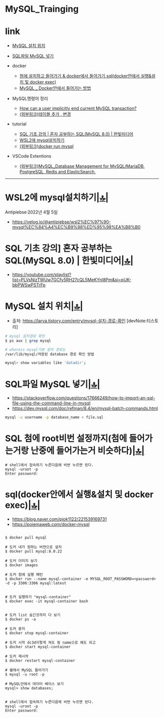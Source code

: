 # MySQL_Trainging

# link

- [MySQL 설치 위치](#mysql-설치-위치)
- [SQL파일 MySQL 넣기](#sql파일-mysql-넣기)
- docker
  - [첨에 설치하고 들어가기 & docker에서 들어가기 sql(docker안에서 실행&설치 및 docker exec)](#sqldocker안에서-실행설치-및-docker-exec)
  - [MySQL _ Docker안에서 들어가는 방법](#sql-첨에-root비번-설정까지첨에-들어가는거랑-난중에-들어가는거-비슷하다)

- MySQL명령어 정리
  - [How can a user implicitly end current MySQL transaction?](#how-can-a-user-implicitly-end-current-mysql-transaction)
  - [(외부링크)테이블 추가 , 변경](https://dreamcoding.tistory.com/71)
- tutorial
  - [SQL 기초 강의 | 혼자 공부하는 SQL(MySQL 8.0) | 한빛미디어](#sql-기초-강의-혼자-공부하는-sqlmysql-80--한빛미디어)
  - [WSL2에 mysql설치하기](#wsl2에-mysql설치하기)
  - [(외부링크)docker run mysql](https://poiemaweb.com/docker-mysql)

- VSCode Extentions
  - [(외부링크)MySQL_Database Management for MySQL/MariaDB, PostgreSQL, Redis and ElasticSearch.](https://marketplace.visualstudio.com/items?itemName=cweijan.vscode-mysql-client2)

<hr />

# WSL2에 mysql설치하기[|🔝|](#link)
Antipiebse·2022년 4월 5일
- https://velog.io/@antipiebse/wsl2%EC%97%90-mysql%EC%84%A4%EC%B9%98%ED%95%98%EA%B8%B0

# SQL 기초 강의] 혼자 공부하는 SQL(MySQL 8.0) | 한빛미디어[|🔝|](#link)
- https://youtube.com/playlist?list=PLVsNizTWUw7GCfy5RH27cQL5MeKYnl8Pm&si=pUK-bbPWSwPSTrFp

# MySQL 설치 위치[|🔝|](#link)

- 출처: https://larva.tistory.com/entry/mysql-설치-경로-확인 [devNote:티스토리]

```bash
# mysql 설치경로 확인
$ ps aux | grep mysql

# whereis mysql기본 설치 경로는
/var/lib/mysql/저장된 database 경로 확인 방법

mysql> show variables like 'datadir';

```

# SQL파일 MySQL 넣기[|🔝|](#link)

- https://stackoverflow.com/questions/17666249/how-to-import-an-sql-file-using-the-command-line-in-mysql
- https://dev.mysql.com/doc/refman/8.4/en/mysql-batch-commands.html

```bash
mysql -u username -p database_name < file.sql
```

# SQL 첨에 root비번 설정까지(첨에 들어가는거랑 난중에 들어가는거 비슷하다)[|🔝|](#link)

```
# shell에서 접속하기 누른다음에 비번 누르면 된다.
mysql -uroot -p
Enter password:

```

# sql(docker안에서 실행&설치 및 docker exec)[|🔝|](#link)

- https://blog.naver.com/pjok1122/221539169731
- https://poiemaweb.com/docker-mysql

```

$ docker pull mysql

# 도커 내가 원하는 버젼으로 설치
$ docker pull mysql:8.0.22

# 도커 이미지 보기
$ docker images

# 도커 첨에 실행 패턴
$ docker run --name mysql-container -e MYSQL_ROOT_PASSWORD=<password> -d -p 3306:3306 mysql:latest


# 도커 실행하기 "mysql-container"
$ docker exec -it mysql-container bash


# 도커 list 숨긴것까지 다 보기 
$ docker ps -a

# 도커 중지
$ docker stop mysql-container

# 도커 시작 dc3d이렇게 쳐도 됨 name으로 해도 되고
$ docker start mysql-container

# 도커 재시작
$ docker restart mysql-container

# 쉘에서 MySQL 들어가기
$ mysql -u root -p

# MySQL안에서 데이터 베이스 보기
mysql> show databases;


# shell에서 접속하기 누른다음에 비번 누르면 된다.
mysql -uroot -p
Enter password:
```
